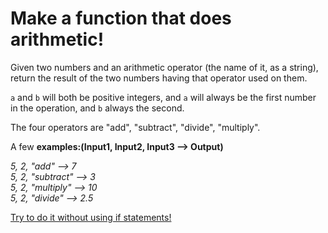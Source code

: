 ﻿# Make a function that does arithmetic!

Given two numbers and an arithmetic operator (the name of it, as a string), return the result of the two numbers having that operator used on them.

`a` and `b` will both be positive integers, and `a` will always be the first number in the operation, and `b` always the second.

The four operators are "add", "subtract", "divide", "multiply".

A few **examples:(Input1, Input2, Input3 --> Output)**

_5, 2, "add"      --> 7_\
_5, 2, "subtract" --> 3_\
_5, 2, "multiply" --> 10_\
_5, 2, "divide"   --> 2.5_

<u>Try to do it without using if statements!</u>
